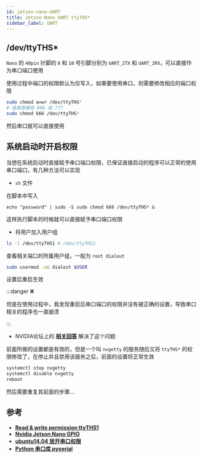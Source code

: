 ```yaml
---
id: jetson-nano-UART
title: Jetson Nano UART ttyTHS*
sidebar_label: UART
---
```


## /dev/ttyTHS*
`Nano` 的 `40pin` 针脚的 `8` 和 `10` 号引脚分别为 `UART_2TX` 和 `UART_2RX`，可以直接作为串口端口使用

使用过程中端口的权限默认为仅写入，如果要使用串口，则需要修改相应的端口权限

``` bash
sudo chmod a=wr /dev/ttyTHS*
# 或者直接给 666 或 777
sudo chmod 666 /dev/ttyTHS*
```

然后串口就可以直接使用

## 系统启动时开启权限
当想在系统启动时直接赋予串口端口权限，已保证直接启动的程序可以正常的使用串口端口，有几种方法可以实现

- `sh` 文件

在脚本中写入

``` shell
echo "password" | sudo -S sudo chmod 666 /dev/ttyTHS* &
```

这样执行脚本的时候就可以直接赋予串口端口权限

- 将用户加入用户组

``` bash
ls -l /dev/ttyTHS1 # /dev/ttyTHS2
```

查看相关端口的所属用户组，一般为 `root dialout`

``` bash
sudo usermod -aG dialout $USER
```

设置后重启生效

:::danger ❌

但是在使用过程中，我发现重启后串口端口的权限并没有被正确的设置，导致串口相关的程序也一直崩溃

:::

- NVIDIA论坛上的 **[相关回答](https://forums.developer.nvidia.com/t/read-write-permission-ttyths1/81623/5)** 解决了这个问题

前面所做的设置都是有效的，但是一个叫 `nvgetty` 的服务随后又将 `ttyTHS*` 的权限修改了，在停止并且禁用该服务之后，前面的设置将正常生效

``` bash
systemctl stop nvgetty
systemctl disable nvgetty
reboot
```

然后需要重复其前面的步骤...

## 参考
- **[Read & write permission ttyTHS1](https://forums.developer.nvidia.com/t/read-write-permission-ttyths1/81623)**
- **[Nvidia Jetson Nano GPIO](https://sinnammanyo.cn/stack/devices/jetson-nano/jetson-nano-gpio)**
- **[ubuntu14.04 放开串口权限](https://www.cnblogs.com/lvchaoshun/p/5911903.html)**
- **[Python 串口库 pyserial](https://sinnammanyo.cn/stack/programming/py/python-serial)**